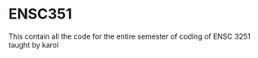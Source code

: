 # ENSC351

This contain all the code for the entire semester of coding of ENSC 3251 taught by karol

